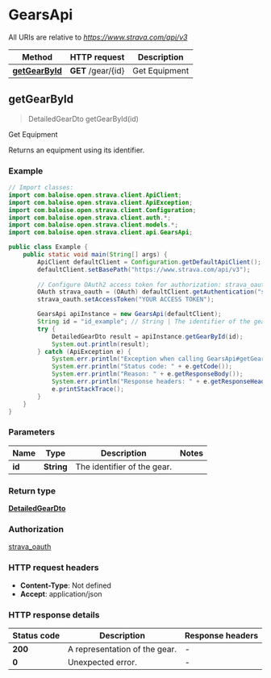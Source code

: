 # GearsApi

All URIs are relative to *https://www.strava.com/api/v3*

Method | HTTP request | Description
------------- | ------------- | -------------
[**getGearById**](GearsApi.md#getGearById) | **GET** /gear/{id} | Get Equipment



## getGearById

> DetailedGearDto getGearById(id)

Get Equipment

Returns an equipment using its identifier.

### Example

```java
// Import classes:
import com.baloise.open.strava.client.ApiClient;
import com.baloise.open.strava.client.ApiException;
import com.baloise.open.strava.client.Configuration;
import com.baloise.open.strava.client.auth.*;
import com.baloise.open.strava.client.models.*;
import com.baloise.open.strava.client.api.GearsApi;

public class Example {
    public static void main(String[] args) {
        ApiClient defaultClient = Configuration.getDefaultApiClient();
        defaultClient.setBasePath("https://www.strava.com/api/v3");
        
        // Configure OAuth2 access token for authorization: strava_oauth
        OAuth strava_oauth = (OAuth) defaultClient.getAuthentication("strava_oauth");
        strava_oauth.setAccessToken("YOUR ACCESS TOKEN");

        GearsApi apiInstance = new GearsApi(defaultClient);
        String id = "id_example"; // String | The identifier of the gear.
        try {
            DetailedGearDto result = apiInstance.getGearById(id);
            System.out.println(result);
        } catch (ApiException e) {
            System.err.println("Exception when calling GearsApi#getGearById");
            System.err.println("Status code: " + e.getCode());
            System.err.println("Reason: " + e.getResponseBody());
            System.err.println("Response headers: " + e.getResponseHeaders());
            e.printStackTrace();
        }
    }
}
```

### Parameters


Name | Type | Description  | Notes
------------- | ------------- | ------------- | -------------
 **id** | **String**| The identifier of the gear. |

### Return type

[**DetailedGearDto**](DetailedGearDto.md)

### Authorization

[strava_oauth](../README.md#strava_oauth)

### HTTP request headers

- **Content-Type**: Not defined
- **Accept**: application/json

### HTTP response details
| Status code | Description | Response headers |
|-------------|-------------|------------------|
| **200** | A representation of the gear. |  -  |
| **0** | Unexpected error. |  -  |

